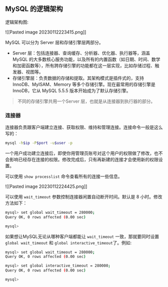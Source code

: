 

## MySQL 的逻辑架构

逻辑架构图:

![[Pasted image 20230112223415.png]]


MySQL 可以分为 Server 层和存储引擎层两部分。

- Server 层：包括连接器、查询缓存、分析器、优化器、执行器等，涵盖 MySQL 的大多数核心服务功能，以及所有的内置函数（如日期、时间、数学和加密函数等），所有跨存储引擎的功能都在这一层实现，比如存储过程、触发器、视图等。
- 存储引擎层：负责数据的存储和提取。其架构模式是插件式的，支持 InnoDB、MyISAM、Memory 等多个存储引擎。现在最常用的存储引擎是 InnoDB，它从 MySQL 5.5.5 版本开始成为了默认存储引擎。

> 不同的存储引擎共用一个Server 层，也就是从连接器到执行器的部分。

### 连接器

连接器负责跟客户端建立连接、获取权限、维持和管理连接。连接命令一般是这么写的：

```bash
mysql -h$ip -P$port -u$user -p
```

一个用户成功建立连接后，即使你用管理员账号对这个用户的权限做了修改，也不会影响已经存在连接的权限。修改完成后，只有再新建的连接才会使用新的权限设置。

可以使用 `show processlist`  命令查看所有的连接一些信息。

![[Pasted image 20230112224425.png]]

可以使用 `wait_timeout` 参数控制连接器闲置自动断开时间。默认是 8 小时。修改方法如下：

```bash
mysql> set global wait_timeout = 280000;
Query OK, 0 rows affected (0.00 sec)

mysql>
```

如果想让MySQL无论从哪种客户端都能让 `wait_timeout` 一致，那就要同时设置 `global wait_timeout` 和 `global interactive_timeout`了。例如:

```bash
mysql> set global wait_timeout = 280000;
Query OK, 0 rows affected (0.00 sec)

mysql> set global interactive_timeout = 280000;
Query OK, 0 rows affected (0.00 sec)

mysql>
```
